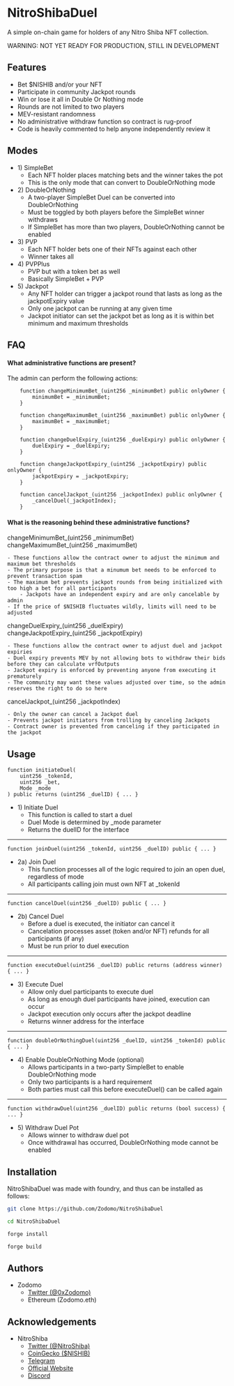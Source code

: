 
# NitroShibaDuel

A simple on-chain game for holders of any Nitro Shiba NFT collection.

WARNING: NOT YET READY FOR PRODUCTION, STILL IN DEVELOPMENT




## Features

- Bet $NISHIB and/or your NFT
- Participate in community Jackpot rounds
- Win or lose it all in Double Or Nothing mode
- Rounds are not limited to two players
- MEV-resistant randomness
- No administrative withdraw function so contract is rug-proof
- Code is heavily commented to help anyone independently review it

## Modes

- 1\) SimpleBet
    - Each NFT holder places matching bets and the winner takes the pot
    - This is the only mode that can convert to DoubleOrNothing mode
- 2\) DoubleOrNothing
    - A two-player SimpleBet Duel can be converted into DoubleOrNothing
    - Must be toggled by both players before the SimpleBet winner withdraws
    - If SimpleBet has more than two players, DoubleOrNothing cannot be enabled
- 3\) PVP
    - Each NFT holder bets one of their NFTs against each other
    - Winner takes all
- 4\) PVPPlus
    - PVP but with a token bet as well
    - Basically SimpleBet + PVP
- 5\) Jackpot
    - Any NFT holder can trigger a jackpot round that lasts as long as the jackpotExpiry value
    - Only one jackpot can be running at any given time
    - Jackpot initiator can set the jackpot bet as long as it is within bet minimum and maximum thresholds

## FAQ

#### What administrative functions are present?

The admin can perform the following actions:

```solidity
    function changeMinimumBet_(uint256 _minimumBet) public onlyOwner {
        minimumBet = _minimumBet;
    }

    function changeMaximumBet_(uint256 _maximumBet) public onlyOwner {
        maximumBet = _maximumBet;
    }
    
    function changeDuelExpiry_(uint256 _duelExpiry) public onlyOwner {
        duelExpiry = _duelExpiry;
    }

    function changeJackpotExpiry_(uint256 _jackpotExpiry) public onlyOwner {
        jackpotExpiry = _jackpotExpiry;
    }

    function cancelJackpot_(uint256 _jackpotIndex) public onlyOwner {
        _cancelDuel(_jackpotIndex);
    }
```

#### What is the reasoning behind these administrative functions?

changeMinimumBet\_(uint256 \_minimumBet) \
changeMaximumBet_(uint256 _maximumBet)

    - These functions allow the contract owner to adjust the minimum and maximum bet thresholds
    - The primary purpose is that a minumum bet needs to be enforced to prevent transaction spam
    - The maximum bet prevents jackpot rounds from being initialized with too high a bet for all participants
        - Jackpots have an independent expiry and are only cancelable by admin
    - If the price of $NISHIB fluctuates wildly, limits will need to be adjusted

changeDuelExpiry_(uint256 \_duelExpiry) \
changeJackpotExpiry_(uint256 _jackpotExpiry)

    - These functions allow the contract owner to adjust duel and jackpot expiries
    - Duel expiry prevents MEV by not allowing bots to withdraw their bids before they can calculate vrfOutputs
    - Jackpot expiry is enforced by preventing anyone from executing it prematurely
    - The community may want these values adjusted over time, so the admin reserves the right to do so here

cancelJackpot_(uint256 _jackpotIndex)

    - Only the owner can cancel a Jackpot duel
    - Prevents jackpot initiators from trolling by canceling Jackpots
    - Contract owner is prevented from canceling if they participated in the jackpot

## Usage

```solidity
function initiateDuel(
    uint256 _tokenId,
    uint256 _bet,
    Mode _mode
) public returns (uint256 _duelID) { ... }
```

- 1\) Initiate Duel
    - This function is called to start a duel
    - Duel Mode is determined by _mode parameter
    - Returns the duelID for the interface

---

```solidity
function joinDuel(uint256 _tokenId, uint256 _duelID) public { ... }
```

- 2a\) Join Duel
    - This function processes all of the logic required to join an open duel, regardless of mode
    - All participants calling join must own NFT at _tokenId

---

```solidity
function cancelDuel(uint256 _duelID) public { ... }
```

- 2b\) Cancel Duel
    - Before a duel is executed, the initiator can cancel it
    - Cancelation processes asset (token and/or NFT) refunds for all participants (if any)
    - Must be run prior to duel execution

---

```solidity
function executeDuel(uint256 _duelID) public returns (address winner) { ... }
```

- 3\) Execute Duel
    - Allow only duel participants to execute duel
    - As long as enough duel participants have joined, execution can occur
    - Jackpot execution only occurs after the jackpot deadline
    - Returns winner address for the interface

---

```solidity
function doubleOrNothingDuel(uint256 _duelID, uint256 _tokenId) public { ... }
```

- 4\) Enable DoubleOrNothing Mode (optional)
    - Allows participants in a two-party SimpleBet to enable DoubleOrNothing mode
    - Only two participants is a hard requirement
    - Both parties must call this before executeDuel() can be called again

---

```solidity
function withdrawDuel(uint256 _duelID) public returns (bool success) { ... }
```

- 5\) Withdraw Duel Pot
    - Allows winner to withdraw duel pot
    - Once withdrawal has occurred, DoubleOrNothing mode cannot be enabled
    
## Installation

NitroShibaDuel was made with foundry, and thus can be installed as follows:

```bash
git clone https://github.com/Zodomo/NitroShibaDuel

cd NitroShibaDuel

forge install

forge build
```

## Authors

- Zodomo
    - [Twitter (@0xZodomo)](https://www.github.com/0xZodomo)
    - Ethereum (Zodomo.eth)

## Acknowledgements

 - NitroShiba
    - [Twitter (@NitroShiba)](https://twitter.com/NitroShiba)
    - [CoinGecko ($NISHIB)](https://www.coingecko.com/en/coins/nitroshiba)
    - [Telegram](http://t.me/NitroShibaPortal)
    - [Official Website](https://nitroshiba.xyz/)
    - [Discord](https://discord.gg/mfUZNXAS)